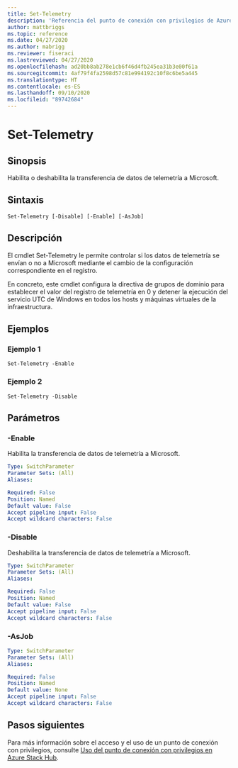 ```yaml
---
title: Set-Telemetry
description: 'Referencia del punto de conexión con privilegios de Azure Stack para PowerShell: Close-PrivilegedEndpoint'
author: mattbriggs
ms.topic: reference
ms.date: 04/27/2020
ms.author: mabrigg
ms.reviewer: fiseraci
ms.lastreviewed: 04/27/2020
ms.openlocfilehash: ad20bb8ab278e1cb6f46d4fb245ea31b3e00f61a
ms.sourcegitcommit: 4af79f4fa2598d57c81e994192c10f8c6be5a445
ms.translationtype: HT
ms.contentlocale: es-ES
ms.lasthandoff: 09/10/2020
ms.locfileid: "89742684"
---
```

# <a name="set-telemetry"></a>Set-Telemetry

## <a name="synopsis"></a>Sinopsis
Habilita o deshabilita la transferencia de datos de telemetría a Microsoft.

## <a name="syntax"></a>Sintaxis

```
Set-Telemetry [-Disable] [-Enable] [-AsJob]
```

## <a name="description"></a>Descripción
El cmdlet Set-Telemetry le permite controlar si los datos de telemetría se envían o no a Microsoft mediante el cambio de la configuración correspondiente en el registro.

En concreto, este cmdlet configura la directiva de grupos de dominio para establecer el valor del registro de telemetría en 0 y detener la ejecución del servicio UTC de Windows en todos los hosts y máquinas virtuales de la infraestructura.

## <a name="examples"></a>Ejemplos

### <a name="example-1"></a>Ejemplo 1
```
Set-Telemetry -Enable
```

### <a name="example-2"></a>Ejemplo 2
```
Set-Telemetry -Disable
```

## <a name="parameters"></a>Parámetros

### <a name="-enable"></a>-Enable
Habilita la transferencia de datos de telemetría a Microsoft.

```yaml
Type: SwitchParameter
Parameter Sets: (All)
Aliases:

Required: False
Position: Named
Default value: False
Accept pipeline input: False
Accept wildcard characters: False
```

### <a name="-disable"></a>-Disable
Deshabilita la transferencia de datos de telemetría a Microsoft.

```yaml
Type: SwitchParameter
Parameter Sets: (All)
Aliases:

Required: False
Position: Named
Default value: False
Accept pipeline input: False
Accept wildcard characters: False
```

### <a name="-asjob"></a>-AsJob


```yaml
Type: SwitchParameter
Parameter Sets: (All)
Aliases:

Required: False
Position: Named
Default value: None
Accept pipeline input: False
Accept wildcard characters: False
```

## <a name="next-steps"></a>Pasos siguientes

Para más información sobre el acceso y el uso de un punto de conexión con privilegios, consulte [Uso del punto de conexión con privilegios en Azure Stack Hub](../../operator/azure-stack-privileged-endpoint.md).
